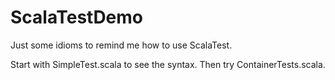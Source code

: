 # ScalaTestDemo
Just some idioms to remind me how to use ScalaTest.

Start with SimpleTest.scala to see the syntax. Then try ContainerTests.scala.